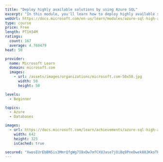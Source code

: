 ```yaml
---
title: "Deploy highly available solutions by using Azure SQL"
excerpt: "In this module, you'll learn how to deploy highly available solutions by using Azure SQL. You'll also look at architectures and how they affect availability."
webUrl: https://docs.microsoft.com/en-us/learn/modules/azure-sql-high-availability/
type: course
price: Free
length: PT1H34M
ratings:
  count: 167
  average: 4.760479
heat: 50

provider:
  name: Microsoft Learn
  domain: microsoft.com
  images:
    - url: /assets/images/organizations/microsoft.com-50x50.jpg
      width: 50
      height: 50

levels:
  - Beginner

topics:
  - Azure
  - Databases

images:
  - url: https://docs.microsoft.com/learn/achievements/azure-sql-high-availability-social.png
    width: 642
    height: 325
    isCached: true

secured: "XwosEUrEbBN5is3MmrQfgWg7I8xDw7mfCXUJase7jOiBq9PneDwek08JKkoTPF5HAFb9W68q53IdknRYzmzNkiwvBMfApzdHRY1YofL51hI8TZvg3qiOUlQcXSfkUD1BwcrTVrZSiK9ysjVYJF1iPTk+Q1Q2f2SvCMGgBs78tEGw2JK44Kf0Nb46SFnKaW2HB4NpbGNMU3nsfFsfiIE6oVFFo96OaxrzthYRqFohJmxeCwXGf/e0fs4wDkQ+O5C0WLkvbiTKTxMC4/U/DOgRW5oOrGMNRerpOw1NklsTByURKV9RqZupahPMgTKL2WA4anINMM+KFIBQOc9cRxK6losv1uJUTMIk73+haO815oeEPc4OY19Ck+9VRCT5OCueWjyVdnAlcgKA9O5OVgMtNGufOykjw0GmlyPRBZzv6Q4=;dtJhQDXEYZ/6IyOcGbYtrQ=="
---
```


